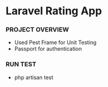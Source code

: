 <h1>Laravel Rating App</h1>

<h3>PROJECT OVERVIEW</h3>
<ul>
    <li>Used Pest Frame for Unit Testing</li>
    <li>Passport for authentication</li>
</ul>

<h3>RUN TEST</h3>
<ul>
    <li>php artisan test</li>
</ul>